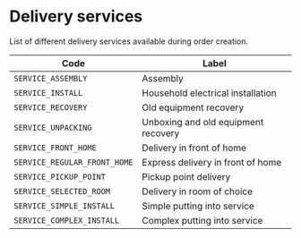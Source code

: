 # Delivery services

List of different delivery services available during order creation.

| Code                         | Label                             
| ---------------------------- | --------------------------------- 
| `SERVICE_ASSEMBLY`           | Assembly                          
| `SERVICE_INSTALL`            | Household electrical installation 
| `SERVICE_RECOVERY`           | Old equipment recovery            
| `SERVICE_UNPACKING`          | Unboxing and old equipment recovery
| `SERVICE_FRONT_HOME`         | Delivery in front of home         
| `SERVICE_REGULAR_FRONT_HOME` | Express delivery in front of home 
| `SERVICE_PICKUP_POINT`       | Pickup point delivery             
| `SERVICE_SELECTED_ROOM`      | Delivery in room of choice        
| `SERVICE_SIMPLE_INSTALL`     | Simple putting into service       
| `SERVICE_COMPLEX_INSTALL`    | Complex putting into service      

